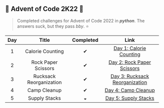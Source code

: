 <h2>🎄 Advent of Code 2K22 🎄</h2>

>Completed challenges for Advent of Code 2022 in ***python***. The answers suck, but they pass *bby*. ⭐

| Day | Title            | Completed | Link                    |
|:---:|:----------------:|:---------:|:-----------------------:|
|1    |Calorie Counting  |✔          |[Day 1: Calorie Counting]  |
|2    |Rock Paper Scissors  |✔          |[Day 2: Rock Paper Scissors]  |
|3    |Rucksack Reorganization|✔          |[Day 3: Rucksack Reorganization] |
|4    | Camp Cleanup|✔                |[Day 4: Camp Cleanup] 
|5    | Supply Stacks|◒        |[Day 5: Supply Stacks] 

[Day 1: Calorie Counting]: https://adventofcode.com/2022/day/1
[Day 2: Rock Paper Scissors]: https://adventofcode.com/2022/day/2
[Day 3: Rucksack Reorganization]: https://adventofcode.com/2022/day/3
[Day 4: Camp Cleanup]: https://adventofcode.com/2022/day/4
[Day 5: Supply Stacks]: https://adventofcode.com/2022/day/5